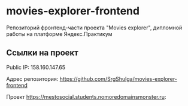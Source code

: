 # movies-explorer-frontend
Репозиторий фронтенд-части проекта "Movies explorer", дипломной работы на платформе Яндекс.Практикум

## Ссылки на проект

Public IP: 158.160.147.65

Адрес репозитория: https://github.com/SrgShulga/movies-explorer-frontend

Проект https://mestosocial.students.nomoredomainsmonster.ru:

